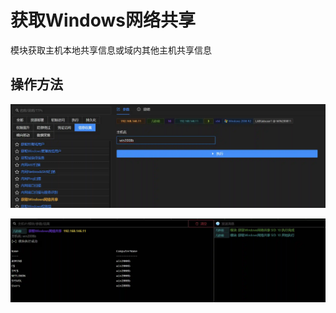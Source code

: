 # 获取Windows网络共享

模块获取主机本地共享信息或域内其他主机共享信息

## 操作方法

![](img\Discovery_NetworkShareDiscovery_PowerView\1.webp)

![](img\Discovery_NetworkShareDiscovery_PowerView\2.webp)




